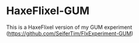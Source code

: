 HaxeFlixel-GUM
==============

This is a HaxeFlixel version of my GUM experiment (https://github.com/SeiferTim/FlxExperiment-GUM)

